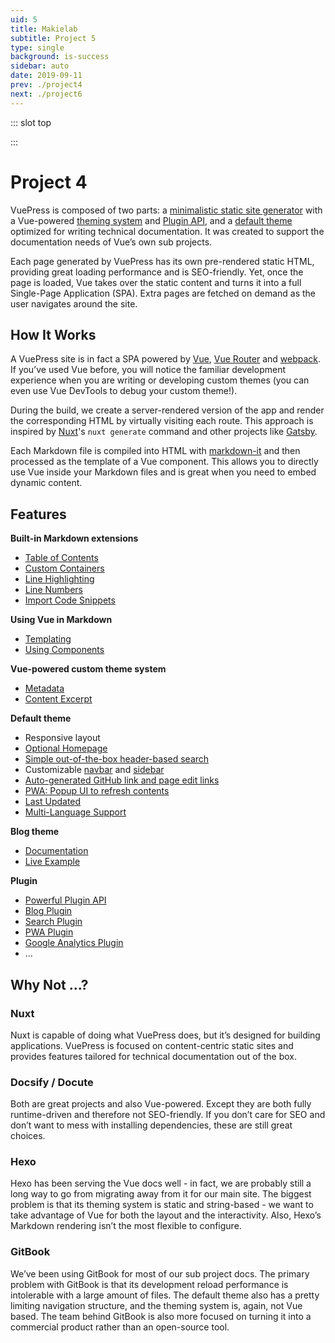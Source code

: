 ```yaml
---
uid: 5
title: Makielab
subtitle: Project 5
type: single
background: is-success
sidebar: auto
date: 2019-09-11
prev: ./project4
next: ./project6
---
```


::: slot top

<ImageHero/>

:::

# Project 4

VuePress is composed of two parts: a [minimalistic static site generator](https://github.com/vuejs/vuepress/tree/master/packages/%40vuepress/core) with a Vue-powered [theming system](../theme/README.md) and [Plugin API](../plugin/README.md), and a [default theme](../theme/default-theme-config.md) optimized for writing technical documentation. It was created to support the documentation needs of Vue’s own sub projects.

Each page generated by VuePress has its own pre-rendered static HTML, providing great loading performance and is SEO-friendly. Yet, once the page is loaded, Vue takes over the static content and turns it into a full Single-Page Application (SPA). Extra pages are fetched on demand as the user navigates around the site.

## How It Works

A VuePress site is in fact a SPA powered by [Vue](http://vuejs.org/), [Vue Router](https://github.com/vuejs/vue-router) and [webpack](http://webpack.js.org/). If you’ve used Vue before, you will notice the familiar development experience when you are writing or developing custom themes (you can even use Vue DevTools to debug your custom theme!).

During the build, we create a server-rendered version of the app and render the corresponding HTML by virtually visiting each route. This approach is inspired by [Nuxt](https://nuxtjs.org/)'s `nuxt generate` command and other projects like [Gatsby](https://www.gatsbyjs.org/).

Each Markdown file is compiled into HTML with [markdown-it](https://github.com/markdown-it/markdown-it) and then processed as the template of a Vue component. This allows you to directly use Vue inside your Markdown files and is great when you need to embed dynamic content.

## Features

**Built-in Markdown extensions**

* [Table of Contents](../guide/markdown.md#table-of-contents)
* [Custom Containers](../guide/markdown.md#custom-containers)
* [Line Highlighting](../guide/markdown.md#line-highlighting-in-code-blocks)
* [Line Numbers](../guide/markdown.md#line-numbers)
* [Import Code Snippets](../guide/markdown.md#import-code-snippets)

**Using Vue in Markdown**

* [Templating](../guide/using-vue.md#templating)
* [Using Components](../guide/using-vue.md#using-components)

**Vue-powered custom theme system**

* [Metadata](../theme/writing-a-theme.md#site-and-page-metadata)
* [Content Excerpt](../theme/writing-a-theme.md#content-excerpt)

**Default theme**

* Responsive layout
* [Optional Homepage](../theme/default-theme-config.md#homepage)
* [Simple out-of-the-box header-based search](../theme/default-theme-config.md#built-in-search)
* Customizable [navbar](../theme/default-theme-config.md#navbar) and [sidebar](../theme/default-theme-config.md#sidebar)
* [Auto-generated GitHub link and page edit links](../theme/default-theme-config.md#git-repo-and-edit-links)
* [PWA: Popup UI to refresh contents](../theme/default-theme-config.md#popup-ui-to-refresh-contents)
* [Last Updated](../theme/default-theme-config.md#last-updated)
* [Multi-Language Support](../guide/i18n.md)

**Blog theme**

* [Documentation](https://vuepress-theme-blog.ulivz.com/)
* [Live Example](https://ulivz.com/)


**Plugin**

* [Powerful Plugin API](../plugin/README.md)
* [Blog Plugin](https://vuepress-plugin-blog.ulivz.com/)
* [Search Plugin](../plugin/official/plugin-search.md)
* [PWA Plugin](../plugin/official/plugin-pwa.md)
* [Google Analytics Plugin](../plugin/official/plugin-google-analytics.md)
* ...

## Why Not ...?

### Nuxt

Nuxt is capable of doing what VuePress does, but it’s designed for building applications. VuePress is focused on content-centric static sites and provides features tailored for technical documentation out of the box.

### Docsify / Docute

Both are great projects and also Vue-powered. Except they are both fully runtime-driven and therefore not SEO-friendly. If you don’t care for SEO and don’t want to mess with installing dependencies, these are still great choices.

### Hexo

Hexo has been serving the Vue docs well - in fact, we are probably still a long way to go from migrating away from it for our main site. The biggest problem is that its theming system is static and string-based - we want to take advantage of Vue for both the layout and the interactivity. Also, Hexo’s Markdown rendering isn’t the most flexible to configure.

### GitBook

We’ve been using GitBook for most of our sub project docs. The primary problem with GitBook is that its development reload performance is intolerable with a large amount of files. The default theme also has a pretty limiting navigation structure, and the theming system is, again, not Vue based. The team behind GitBook is also more focused on turning it into a commercial product rather than an open-source tool.
